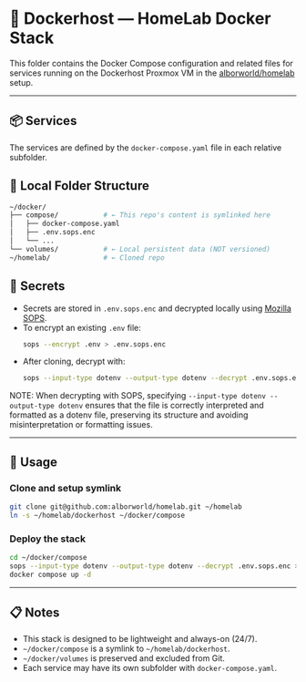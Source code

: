 # 🧪 Dockerhost — HomeLab Docker Stack

This folder contains the Docker Compose configuration and related files for services running on the Dockerhost Proxmox VM in the [alborworld/homelab](https://github.com/alborworld/homelab) setup.

---

## 📦 Services

The services are defined by the `docker-compose.yaml` file in each relative subfolder.

## 📂 Local Folder Structure

```bash
~/docker/
├── compose/           # ← This repo's content is symlinked here
│   ├── docker-compose.yaml
│   ├── .env.sops.enc
│   └── ...
└── volumes/           # ← Local persistent data (NOT versioned)
~/homelab/             # ← Cloned repo
```

## 🔐 Secrets

- Secrets are stored in `.env.sops.enc` and decrypted locally using [Mozilla SOPS](https://github.com/mozilla/sops).
- To encrypt an existing `.env` file:
  ```bash
  sops --encrypt .env > .env.sops.enc
  ```
- After cloning, decrypt with:
  ```bash
  sops --input-type dotenv --output-type dotenv --decrypt .env.sops.enc > .env
  ```

NOTE: When decrypting with SOPS, specifying `--input-type dotenv --output-type dotenv` ensures that the file is correctly interpreted and formatted as a dotenv file, preserving its structure and avoiding misinterpretation or formatting issues.

---

## 🚀 Usage

### Clone and setup symlink

```bash
git clone git@github.com:alborworld/homelab.git ~/homelab
ln -s ~/homelab/dockerhost ~/docker/compose

```

### Deploy the stack

```bash
cd ~/docker/compose
sops --input-type dotenv --output-type dotenv --decrypt .env.sops.enc > .env
docker compose up -d
```

---

## 📋 Notes

- This stack is designed to be lightweight and always-on (24/7).
- `~/docker/compose` is a symlink to `~/homelab/dockerhost`.
- `~/docker/volumes` is preserved and excluded from Git.
- Each service may have its own subfolder with `docker-compose.yaml`.
